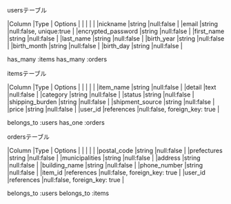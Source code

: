 usersテーブル

|Column             |Type   | Options                | 
|                   |       |                        |
|nickname           |string |null:false              |
|email              |string |null:false, unique:true |
|encrypted_password |string |null:false              |
|first_name         |string |null:false              |
|last_name          |string |null:false              |
|birth_year         |string |null:false              |
|birth_month        |string |null:false              |
|birth_day          |string |null:false              |

has_many :items
has_many :orders


itemsテーブル

|Column           |Type       | Options                      | 
|                 |           |                              |
|item_name        |string     |null:false                    |
|detail           |text       |null:false                    |
|category         |string     |null:false                    |
|status           |string     |null:false                    |
|shipping_burden  |string     |null:false                    |
|shipment_source  |string     |null:false                    |
|price            |string     |null:false                    |
|user_id          |references |null:false, foreign_key: true |

belongs_to :users
has_one :orders


ordersテーブル

|Column         |Type       | Options                      | 
|               |           |                              |
|postal_code    |string     |null:false                    |
|prefectures    |string     |null:false                    |
|municipalities |string     |null:false                    |
|address        |string     |null:false                    |
|building_name  |string     |null:false                    |
|phone_number   |string     |null:false                    |
|item_id        |references |null:false, foreign_key: true |
|user_id        |references |null:false, foreign_key: true |

belongs_to :users
belongs_to :items
